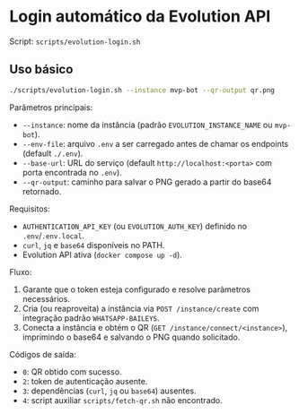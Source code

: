 # Login automático da Evolution API

Script: `scripts/evolution-login.sh`

## Uso básico

```bash
./scripts/evolution-login.sh --instance mvp-bot --qr-output qr.png
```

Parâmetros principais:
- `--instance`: nome da instância (padrão `EVOLUTION_INSTANCE_NAME` ou `mvp-bot`).
- `--env-file`: arquivo `.env` a ser carregado antes de chamar os endpoints (default `./.env`).
- `--base-url`: URL do serviço (default `http://localhost:<porta>` com porta encontrada no `.env`).
- `--qr-output`: caminho para salvar o PNG gerado a partir do base64 retornado.

Requisitos:
- `AUTHENTICATION_API_KEY` (ou `EVOLUTION_AUTH_KEY`) definido no `.env`/`.env.local`.
- `curl`, `jq` e `base64` disponíveis no PATH.
- Evolution API ativa (`docker compose up -d`).

Fluxo:
1. Garante que o token esteja configurado e resolve parâmetros necessários.
2. Cria (ou reaproveita) a instância via `POST /instance/create` com integração padrão `WHATSAPP-BAILEYS`.
3. Conecta a instância e obtém o QR (`GET /instance/connect/<instance>`), imprimindo o base64 e salvando o PNG quando solicitado.

Códigos de saída:
- `0`: QR obtido com sucesso.
- `2`: token de autenticação ausente.
- `3`: dependências (`curl`, `jq` ou `base64`) ausentes.
- `4`: script auxiliar `scripts/fetch-qr.sh` não encontrado.
